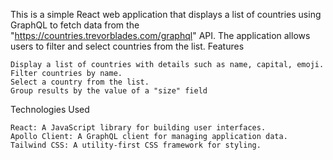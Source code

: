 This is a simple React web application that displays a list of countries using GraphQL to fetch data from the "https://countries.trevorblades.com/graphql" API. The application allows users to filter and select countries from the list.
Features

    Display a list of countries with details such as name, capital, emoji.
    Filter countries by name.
    Select a country from the list.
    Group results by the value of a "size" field


Technologies Used

    React: A JavaScript library for building user interfaces.
    Apollo Client: A GraphQL client for managing application data.
    Tailwind CSS: A utility-first CSS framework for styling.
